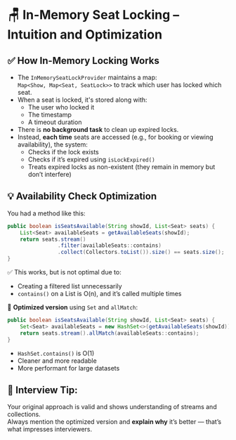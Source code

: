 
# 🪑 In-Memory Seat Locking – Intuition and Optimization

## ✅ How In-Memory Locking Works 
- The `InMemorySeatLockProvider` maintains a map:  
  `Map<Show, Map<Seat, SeatLock>>` to track which user has locked which seat.
- When a seat is locked, it's stored along with:
    - The user who locked it
    - The timestamp
    - A timeout duration
- There is **no background task** to clean up expired locks.
- Instead, **each time** seats are accessed (e.g., for booking or viewing availability), the system:
    - Checks if the lock exists
    - Checks if it’s expired using `isLockExpired()`
    - Treats expired locks as non-existent (they remain in memory but don’t interfere)

## 💡 Availability Check Optimization
You had a method like this:
```java
public boolean isSeatsAvailable(String showId, List<Seat> seats) {
    List<Seat> availableSeats = getAvailableSeats(showId);
    return seats.stream()
                .filter(availableSeats::contains)
                .collect(Collectors.toList()).size() == seats.size();
}
```

✅ This works, but is not optimal due to:
- Creating a filtered list unnecessarily
- `contains()` on a List is O(n), and it’s called multiple times

🎯 **Optimized version** using `Set` and `allMatch`:
```java
public boolean isSeatsAvailable(String showId, List<Seat> seats) {
    Set<Seat> availableSeats = new HashSet<>(getAvailableSeats(showId));
    return seats.stream().allMatch(availableSeats::contains);
}
```

- `HashSet.contains()` is O(1)
- Cleaner and more readable
- More performant for large datasets

## 🧠 Interview Tip:
Your original approach is valid and shows understanding of streams and collections.  
Always mention the optimized version and **explain why** it’s better — that’s what impresses interviewers.
